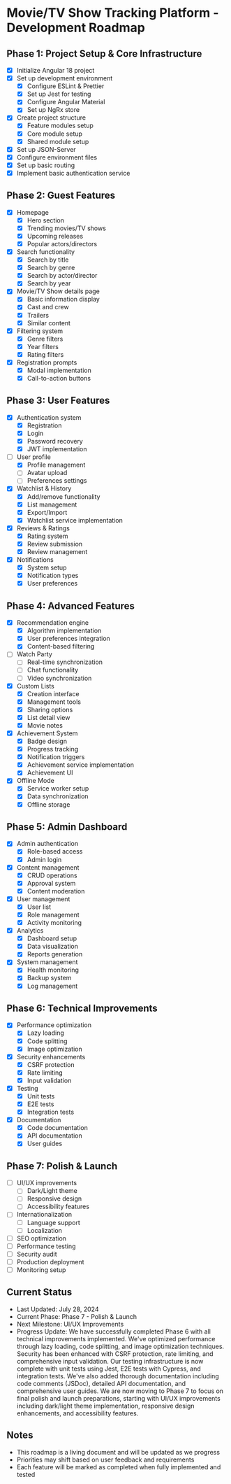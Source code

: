 # Movie/TV Show Tracking Platform - Development Roadmap

## Phase 1: Project Setup & Core Infrastructure
- [x] Initialize Angular 18 project
- [x] Set up development environment
  - [x] Configure ESLint & Prettier
  - [x] Set up Jest for testing
  - [x] Configure Angular Material
  - [x] Set up NgRx store
- [x] Create project structure
  - [x] Feature modules setup
  - [x] Core module setup
  - [x] Shared module setup
- [x] Set up JSON-Server
- [x] Configure environment files
- [x] Set up basic routing
- [x] Implement basic authentication service

## Phase 2: Guest Features
- [x] Homepage
  - [x] Hero section
  - [x] Trending movies/TV shows
  - [x] Upcoming releases
  - [x] Popular actors/directors
- [x] Search functionality
  - [x] Search by title
  - [x] Search by genre
  - [x] Search by actor/director
  - [x] Search by year
- [x] Movie/TV Show details page
  - [x] Basic information display
  - [x] Cast and crew
  - [x] Trailers
  - [x] Similar content
- [x] Filtering system
  - [x] Genre filters
  - [x] Year filters
  - [x] Rating filters
- [x] Registration prompts
  - [x] Modal implementation
  - [x] Call-to-action buttons

## Phase 3: User Features
- [x] Authentication system
  - [x] Registration
  - [x] Login
  - [x] Password recovery
  - [x] JWT implementation
- [ ] User profile
  - [x] Profile management
  - [ ] Avatar upload
  - [ ] Preferences settings
- [x] Watchlist & History
  - [x] Add/remove functionality
  - [x] List management
  - [x] Export/Import
  - [x] Watchlist service implementation
- [x] Reviews & Ratings
  - [x] Rating system
  - [x] Review submission
  - [x] Review management
- [x] Notifications
  - [x] System setup
  - [x] Notification types
  - [x] User preferences

## Phase 4: Advanced Features
- [x] Recommendation engine
  - [x] Algorithm implementation
  - [x] User preferences integration
  - [x] Content-based filtering
- [ ] Watch Party
  - [ ] Real-time synchronization
  - [ ] Chat functionality
  - [ ] Video synchronization
- [x] Custom Lists
  - [x] Creation interface
  - [x] Management tools
  - [x] Sharing options
  - [x] List detail view
  - [x] Movie notes
- [x] Achievement System
  - [x] Badge design
  - [x] Progress tracking
  - [x] Notification triggers
  - [x] Achievement service implementation
  - [x] Achievement UI
- [x] Offline Mode
  - [x] Service worker setup
  - [x] Data synchronization
  - [x] Offline storage

## Phase 5: Admin Dashboard
- [x] Admin authentication
  - [x] Role-based access
  - [x] Admin login
- [x] Content management
  - [x] CRUD operations
  - [x] Approval system
  - [x] Content moderation
- [x] User management
  - [x] User list
  - [x] Role management
  - [x] Activity monitoring
- [x] Analytics
  - [x] Dashboard setup
  - [x] Data visualization
  - [x] Reports generation
- [x] System management
  - [x] Health monitoring
  - [x] Backup system
  - [x] Log management

## Phase 6: Technical Improvements
- [x] Performance optimization
  - [x] Lazy loading
  - [x] Code splitting
  - [x] Image optimization
- [x] Security enhancements
  - [x] CSRF protection
  - [x] Rate limiting
  - [x] Input validation
- [x] Testing
  - [x] Unit tests
  - [x] E2E tests
  - [x] Integration tests
- [x] Documentation
  - [x] Code documentation
  - [x] API documentation
  - [x] User guides

## Phase 7: Polish & Launch
- [ ] UI/UX improvements
  - [ ] Dark/Light theme
  - [ ] Responsive design
  - [ ] Accessibility features
- [ ] Internationalization
  - [ ] Language support
  - [ ] Localization
- [ ] SEO optimization
- [ ] Performance testing
- [ ] Security audit
- [ ] Production deployment
- [ ] Monitoring setup

## Current Status
- Last Updated: July 28, 2024
- Current Phase: Phase 7 - Polish & Launch
- Next Milestone: UI/UX Improvements
- Progress Update: We have successfully completed Phase 6 with all technical improvements implemented. We've optimized performance through lazy loading, code splitting, and image optimization techniques. Security has been enhanced with CSRF protection, rate limiting, and comprehensive input validation. Our testing infrastructure is now complete with unit tests using Jest, E2E tests with Cypress, and integration tests. We've also added thorough documentation including code comments (JSDoc), detailed API documentation, and comprehensive user guides. We are now moving to Phase 7 to focus on final polish and launch preparations, starting with UI/UX improvements including dark/light theme implementation, responsive design enhancements, and accessibility features.

## Notes
- This roadmap is a living document and will be updated as we progress
- Priorities may shift based on user feedback and requirements
- Each feature will be marked as completed when fully implemented and tested 
